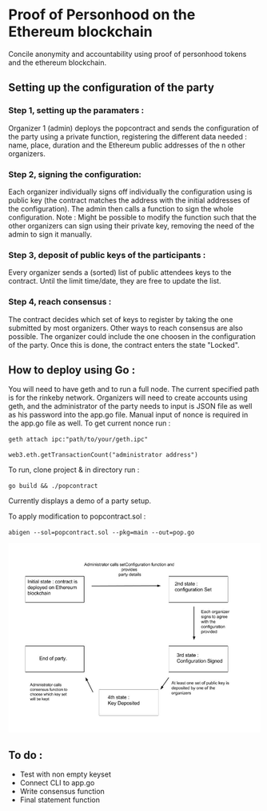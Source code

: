 # Proof of Personhood on the Ethereum blockchain
Concile anonymity and accountability using proof of personhood tokens and the ethereum blockchain.

## Setting up the configuration of the party

### Step 1, setting up the paramaters :

Organizer 1 (admin) deploys the popcontract and sends the configuration of the party using a private function, registering the different data needed : name, place, duration and the Ethereum public addresses of the n other organizers.

### Step 2, signing the configuration:

Each organizer individually signs off individually the configuration using is public key (the contract matches the address with the initial addresses of the configuration).
The admin then calls a function to sign the whole configuration.
Note : Might be possible to modify the function such that the other organizers can sign using their private key, removing the need of the admin to sign it manually.

### Step 3, deposit of public keys of the participants :

Every organizer sends a (sorted) list of public attendees keys to the contract. Until the limit time/date, they are free to update the list.

### Step 4, reach consensus :

The contract decides which set of keys to register by taking the one submitted by most organizers. Other ways to reach consensus are also possible. The organizer could include the one choosen in the configuration of the party. Once this is done, the contract enters the state "Locked".

## How to deploy using Go :

You will need to have geth and to run a full node. The current specified path is for the rinkeby network. Organizers will need to create accounts using geth, and the administrator
of the party needs to input is JSON file as well as his password into the app.go file. Manual input of nonce is required in the app.go file as well. To get current nonce run :

`geth attach ipc:"path/to/your/geth.ipc"`

`web3.eth.getTransactionCount("administrator address")`

To run, clone project & in directory run :

`go build && ./popcontract`

Currently displays a demo of a party setup.

To apply modification to popcontract.sol :

`abigen --sol=popcontract.sol --pkg=main --out=pop.go`

![Image](/doc/fsm.jpg)


## To do :

* Test with non empty keyset
* Connect CLI to app.go
* Write consensus function
* Final statement function
